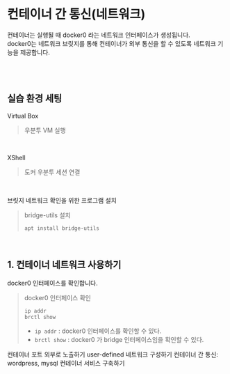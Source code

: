# 컨테이너 간 통신(네트워크)

컨테이너는 실행될 때 docker0 라는 네트워크 인터페이스가 생성됩니다.    
docker0는 네트워크 브릿지를 통해 컨테이너가 외부 통신을 할 수 있도록 네트워크 기능을 제공합니다.   
<br />
<br />
<br />

## 실습 환경 세팅

 Virtual Box
> 우분투 VM 실행
<br />
 
 XShell   
> 도커 우분투 세션 연결
<br />

브릿지 네트워크 확인을 위한 프로그램 설치
> bridge-utils 설치
> ```
> apt install bridge-utils
> ```
<br />


## 1. 컨테이너 네트워크 사용하기
docker0 인터페이스를 확인합니다.
> docker0 인터페이스 확인
> ```
> ip addr
> brctl show
> ```
> - ```ip addr``` : docker0 인터페이스를 확인할 수 있다.
> - ```brctl show``` : docker0 가 bridge 인터페이스임을 확인할 수 있다.

컨테이너 포트 외부로 노출하기
user-defined 네트워크 구성하기
컨테이너 간 통신: wordpress, mysql 컨테이너 서비스 구축하기
